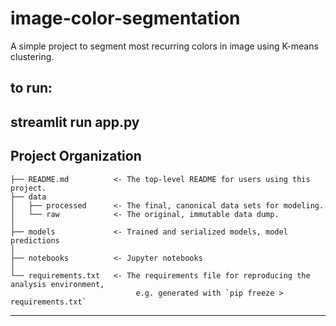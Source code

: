 image-color-segmentation
==============================

A simple project to segment most recurring colors in image using K-means clustering.

to run: 
--------
streamlit run app.py
--------

Project Organization
------------

    ├── README.md          <- The top-level README for users using this project.
    ├── data
    │   ├── processed      <- The final, canonical data sets for modeling.
    │   └── raw            <- The original, immutable data dump.
    │
    ├── models             <- Trained and serialized models, model predictions
    │
    ├── notebooks          <- Jupyter notebooks
    │
    └── requirements.txt   <- The requirements file for reproducing the analysis environment, 
                                e.g. generated with `pip freeze > requirements.txt`
--------
